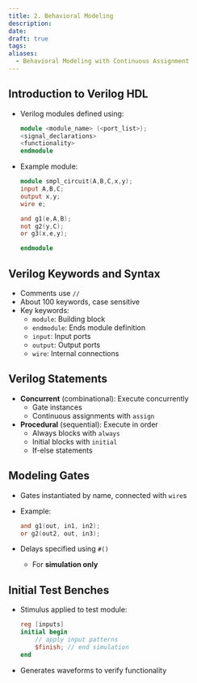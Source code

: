 ```yaml
---
title: 2. Behavioral Modeling
description: 
date: 
draft: true
tags: 
aliases:
  - Behavioral Modeling with Continuous Assignment
---
```

## Introduction to Verilog HDL

- Verilog modules defined using:
    ```verilog
    module <module_name> (<port_list>);
    <signal_declarations> 
    <functionality>
    endmodule
    ```

- Example module:
    ```verilog
    module smpl_circuit(A,B,C,x,y);
    input A,B,C;
    output x,y;
    wire e;
    
    and g1(e,A,B); 
    not g2(y,C);
    or g3(x,e,y);
    
    endmodule
    ```

## Verilog Keywords and Syntax 

- Comments use `//`
- About 100 keywords, case sensitive
- Key keywords:
    - `module`: Building block 
    - `endmodule`: Ends module definition
    - `input`: Input ports
    - `output`: Output ports
    - `wire`: Internal connections

## Verilog Statements 

- **Concurrent** (combinational): Execute concurrently
    - Gate instances
    - Continuous assignments with `assign`  
- **Procedural** (sequential): Execute in order 
    - Always blocks with `always` 
    - Initial blocks with `initial`
    - If-else statements

## Modeling Gates

- Gates instantiated by name, connected with `wire`s 
- Example:
    ```verilog
    and g1(out, in1, in2);
    or g2(out2, out, in3); 
    ```

- Delays specified using `#()` 
    - For **simulation only**

## Initial Test Benches 

- Stimulus applied to test module:
    ```verilog
    reg [inputs]
    initial begin
        // apply input patterns
        $finish; // end simulation
    end
    ```

- Generates waveforms to verify functionality





